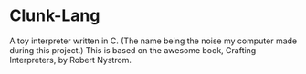 # Clunk-Lang
A toy interpreter written in C. (The name being the noise my computer made during this project.)  This is based on the awesome book, Crafting Interpreters, by Robert Nystrom.
